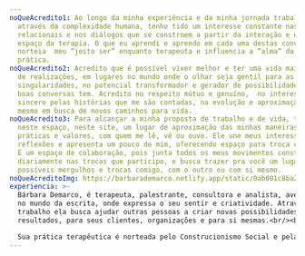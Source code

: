 ```yaml
---
noQueAcredito1: Ao longo da minha experiência e da minha jornada trabalhando
  através da complexidade humana, tenho tido um interesse constante nas trocas
  relacionais e nos diálogos que se constroem a partir da interação e entrega no
  espaço da terapia. O que eu aprendi e aprendo em cada uma destas conversas,
  norteia  meu “jeito ser” enquanto terapeuta e influencia a “alma“ da minha
  prática.
noQueAcredito2: Acredito que é possível viver melhor e ter uma vida mais cheia
  de realizações, em lugares no mundo onde o olhar seja gentil para as
  singularidades, no potencial transformador e gerador de possibilidades que
  boas conversas tem. Acredito no respeito mútuo e genuíno,  no interesse
  sincero pelas histórias que me são contadas, na evolução e aproximação de si
  mesmo em busca de novos caminhos para vida.
noQueAcredito3: Para alcançar a minha proposta de trabalho e de vida, tenho aqui
  neste espaço, neste site, um lugar de aproximação das minhas maneiras,
  práticas e valores, com quem me lê, vê ou ouve. Ele une meus interesses,
  reflexões e apresenta um pouco de mim, oferecendo espaço para troca com vocês.
  É um espaço de colaboração, pois junta todos os meus movimentos construídos
  diariamente nas trocas que participo, e busca trazer pra você um lugar para
  possíveis mergulhos e trocas comigo, com o outro ou com si mesmo.
noQueAcreditoImg: https://barbarademarco.netlify.app/static/0ab001c8ba2b8c4d7dc03a68c36b48a4/a8669/c-internal-about-page.jpg
experiencia: >-
  Bárbara Demarco, é terapeuta, palestrante, consultora e analista, aventureira
  no mundo da escrita, onde expressa o seu sentir e criatividade. Através de seu
  trabalho ela busca ajudar outras pessoas a criar novas possibilidades e
  resultados, para seus clientes, organizações e para si mesmas.<br/><br/>

  Sua prática terapêutica é norteada pelo Construcionismo Social e pelas práticas pós modernas da Terapia Narrativa e da Terapia Colaborativa e Dialógica. Ela incorpora sua própria crença na aprendizagem como um processo de vida, incentivando e desafiando as pessoas a serem curiosas, criativas e autênticas e protagonistas do seu processo.
---
```

